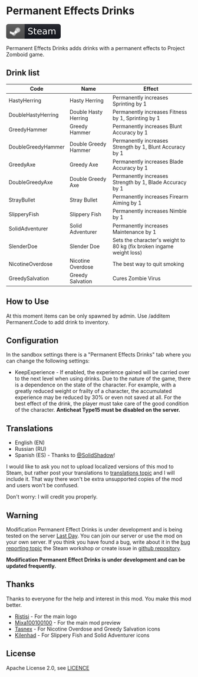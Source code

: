 # Permanent Effects Drinks
[![Steam Workshop](assets/steam.svg)](https://steamcommunity.com/sharedfiles/filedetails/?id=1866992334)

Permanent Effects Drinks adds drinks with a permanent effects to Project Zomboid game.  

## Drink list
Code               | Name                 | Effect
------------------ |----------------------| -------------
HastyHerring       | Hasty Herring        | Permanently increases Sprinting by 1
DoubleHastyHerring | Double Hasty Herring | Permanently increases Fitness by 1, Sprinting by 1
GreedyHammer       | Greedy Hammer        | Permanently increases Blunt Accuracy by 1
DoubleGreedyHammer | Double Greedy Hammer | Permanently increases Strength by 1, Blunt Accuracy by 1
GreedyAxe          | Greedy Axe           | Permanently increases Blade Accuracy by 1
DoubleGreedyAxe    | Double Greedy Axe    | Permanently increases Strength by 1, Blade Accuracy by 1
StrayBullet        | Stray Bullet         | Permanently increases Firearm Aiming by 1
SlipperyFish       | Slippery Fish        | Permanently increases Nimble by 1
SolidAdventurer    | Solid Adventurer     | Permanently increases Maintenance by 1
SlenderDoe         | Slender Doe          | Sets the character's weight to 80 kg (fix broken ingame weight loss)
NicotineOverdose   | Nicotine Overdose    | The best way to quit smoking
GreedySalvation    | Greedy Salvation     | Cures Zombie Virus

## How to Use
At this moment items can be only spawned by admin. Use /additem Permanent.Code to add drink to inventory.  

## Configuration
In the sandbox settings there is a "Permanent Effects Drinks" tab where you can change the following settings:  

* KeepExperience - If enabled, the experience gained will be carried over to the next level when using drinks. Due to the nature of the game, there is a dependence on the state of the character. For example, with a greatly reduced weight or frailty of a character, the accumulated experience may be reduced by 30% or even not saved at all. For the best effect of the drink, the player must take care of the good condition of the character. **Anticheat Type15 must be disabled on the server.**

## Translations
* English (EN)  
* Russian (RU)  
* Spanish (ES) - Thanks to [@SolidShadow](https://steamcommunity.com/profiles/76561198170110257)!

I would like to ask you not to upload localized versions of this mod to Steam, but rather post your translations to
[translations topic](https://steamcommunity.com/workshop/filedetails/discussion/1866992334/1628538005517020523) and
I will include it. That way there won't be extra unsupported copies of the mod and users won't be confused.

Don't worry: I will credit you properly.  

## Warning
Modification Permanent Effect Drinks is under development and is being tested on the server [Last Day](https://last-day.wargm.ru). You can join our server or use the mod on your own server.
If you think you have found a bug, write about it in the [bug reporting topic](https://steamcommunity.com/workshop/filedetails/discussion/*/*/)
the Steam workshop or create issue in [github repository](https://github.com/game-servers/pz-mod-permanent-effects-drinks).

**Modification Permanent Effect Drinks is under development and can be updated frequently.**  

## Thanks
Thanks to everyone for the help and interest in this mod. You make this mod better.  

* [Ristisi](https://steamcommunity.com/profiles/76561198198109711) - For the main logo
* [Mixa100100100](https://steamcommunity.com/profiles/76561198028625569) - For the main mod preview
* [Tasnex](https://steamcommunity.com/profiles/76561198080983473) - For Nicotine Overdose and Greedy Salvation icons
* [Kilenhad](http://steamcommunity.com/profiles/76561198096794210) - For Slippery Fish and Solid Adventurer icons

## License
Apache License 2.0, see [LICENCE](LICENSE)  
